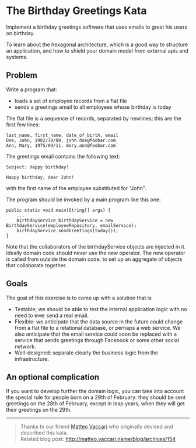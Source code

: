 # The Birthday Greetings Kata

Implement a birthday greetings software that uses emails to greet his users on birthday.

To learn about the hexagonal architecture, which is a good way to structure an application,
and how to shield your domain model from external apis and systems.

## Problem

Write a program that:
- loads a set of employee records from a flat file
- sends a greetings email to all employees whose birthday is today

The flat file is a sequence of records, separated by newlines; this are the first few lines:

```
last_name, first_name, date_of_birth, email
Doe, John, 1982/10/08, john.doe@foobar.com
Ann, Mary, 1975/09/11, mary.ann@foobar.com`
```

The greetings email contains the following text:

```
Subject: Happy birthday!

Happy birthday, dear John!
```

with the first name of the employee substituted for "John".

The program should be invoked by a main program like this one:

```
public static void main(String[] args) {
    ...
    BirthdayService birthdayService = new BirthdayService(employeeRepository, emailService);
    birthdayService.sendGreetings(today());
}
```
Note that the collaborators of the birthdayService objects are injected in it.
Ideally domain code should never use the new operator. 
The new operator is called from outside the domain code, 
to set up an aggregate of objects that collaborate together.

## Goals

The goal of this exercise is to come up with a solution that is

* Testable; we should be able to test the internal application logic with no need to ever send a real email.
* Flexible: we anticipate that the data source in the future could change from a flat file to a relational database, or perhaps a web service. We also anticipate that the email service could soon be replaced with a service that sends greetings through Facebook or some other social network.
* Well-designed: separate clearly the business logic from the infrastructure.

## An optional complication
If you want to develop further the domain logic, you can take into account the special rule for people born on a 29th of February: 
they should be sent greetings on the 28th of February, except in leap years, when they will get their greetings on the 29th.

------

> Thanks to our friend [Matteo Vaccari](https://github.com/xpmatteo) who originally devised and described this kata.<br/> 
> Related blog post: http://matteo.vaccari.name/blog/archives/154
